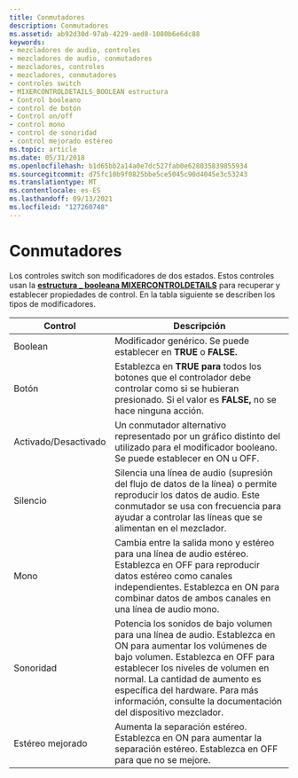 ```yaml
---
title: Conmutadores
description: Conmutadores
ms.assetid: ab92d30d-97ab-4229-aed8-1080b6e6dc88
keywords:
- mezcladores de audio, controles
- mezcladores de audio, conmutadores
- mezcladores, controles
- mezcladores, conmutadores
- controles switch
- MIXERCONTROLDETAILS_BOOLEAN estructura
- Control booleano
- control de botón
- Control on/off
- control mono
- control de sonoridad
- control mejorado estéreo
ms.topic: article
ms.date: 05/31/2018
ms.openlocfilehash: b1d65bb2a14a0e7dc527fab0e628035839855934
ms.sourcegitcommit: d75fc10b9f0825bbe5ce5045c90d4045e3c53243
ms.translationtype: MT
ms.contentlocale: es-ES
ms.lasthandoff: 09/13/2021
ms.locfileid: "127260748"
---
```

# <a name="switches"></a>Conmutadores

Los controles switch son modificadores de dos estados. Estos controles usan la [**estructura \_ booleana MIXERCONTROLDETAILS**](/previous-versions//dd757295(v=vs.85)) para recuperar y establecer propiedades de control. En la tabla siguiente se describen los tipos de modificadores.



| Control         | Descripción                                                                                                                                                                                                                           |
|-----------------|---------------------------------------------------------------------------------------------------------------------------------------------------------------------------------------------------------------------------------------|
| Boolean         | Modificador genérico. Se puede establecer en **TRUE** o **FALSE.**                                                                                                                                                                           |
| Botón          | Establezca en **TRUE para** todos los botones que el controlador debe controlar como si se hubieran presionado. Si el valor es **FALSE,** no se hace ninguna acción.                                                                                         |
| Activado/Desactivado          | Un conmutador alternativo representado por un gráfico distinto del utilizado para el modificador booleano. Se puede establecer en ON u OFF.                                                                                                    |
| Silencio            | Silencia una línea de audio (supresión del flujo de datos de la línea) o permite reproducir los datos de audio. Este conmutador se usa con frecuencia para ayudar a controlar las líneas que se alimentan en el mezclador.                                                        |
| Mono            | Cambia entre la salida mono y estéreo para una línea de audio estéreo. Establezca en OFF para reproducir datos estéreo como canales independientes. Establezca en ON para combinar datos de ambos canales en una línea de audio mono.                                            |
| Sonoridad        | Potencia los sonidos de bajo volumen para una línea de audio. Establezca en ON para aumentar los volúmenes de bajo volumen. Establezca en OFF para establecer los niveles de volumen en normal. La cantidad de aumento es específica del hardware. Para más información, consulte la documentación del dispositivo mezclador. |
| Estéreo mejorado | Aumenta la separación estéreo. Establezca en ON para aumentar la separación estéreo. Establezca en OFF para que no se mejore.                                                                                                                                  |



 

 

 